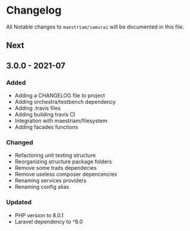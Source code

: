 # Changelog

All Notable changes to `maestriam/samurai` will be documented in this file.

## Next

## 3.0.0 - 2021-07

### Added

- Adding a CHANGELOG file to project
- Adding orchestra/testbench dependency
- Adding .travis files
- Adding building travis CI
- Integration with maestriam/filesystem
- Adding facades functions

### Changed

- Refactoring unit testing structure 
- Reorganizing structure package folders
- Remove some traits dependecies
- Remove useless composer depencencies
- Renaming services providers
- Renaming config alias

### Updated

- PHP version to 8.0.1
- Laravel dependency to ^8.0
